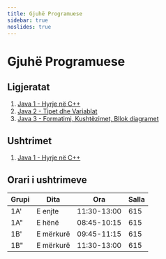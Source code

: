 ```yaml
---
title: Gjuhë Programuese
sidebar: true
noslides: true
---
```


# Gjuhë Programuese

## Ligjeratat

1. [Java 1 - Hyrje në C++](/lendet/gjuhe-programuese/ligjerata/java1)
2. [Java 2 - Tipet dhe Variablat](/lendet/gjuhe-programuese/ligjerata/java2)
2. [Java 3 - Formatimi, Kushtëzimet, Bllok diagramet](/lendet/gjuhe-programuese/ligjerata/java3)

## Ushtrimet

1. [Java 1 - Hyrje në C++](/lendet/gjuhe-programuese/ushtrime/java1)

## Orari i ushtrimeve

Grupi|Dita|Ora|Salla
-|-|-|-
1A'|E enjte|11:30-13:00|615
1A"|E hënë|08:45-10:15|615
1B'|E mërkurë|09:45-11:15|615
1B"|E mërkurë|11:30-13:00|615